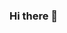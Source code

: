 ### Hi there 👋

<!--
**Ajwadpk/Ajwadpk** is a ✨ _special_ ✨ repository because its `README.md` (this file) appears on your GitHub profile.

Here are some ideas to get you started:

- 🔭 I’m currently working on Discord Bot development
- 🌱 I’m currently learning c#
- 👯 I’m looking to collaborate on intresting stuffs
- 🤔 I’m looking for help with djs
- 💬 Ask me about html,css,js,node,py
- 📫 How to reach me: @xtream.org@gmail.com
- 😄 Pronouns: he/him
- ⚡ Fun fact: i am a student 
-->
